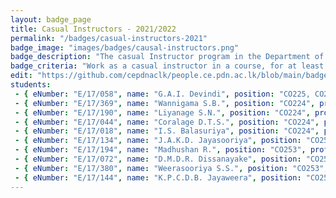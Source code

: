 ```yaml
---
layout: badge_page
title: Casual Instructors - 2021/2022
permalink: "/badges/casual-instructors-2021"
badge_image: "images/badges/causal-instructors.png"
badge_description: "The casual Instructor program in the Department of Computer Engineering provides undergraduate students with the opportunity to be an instructor/teaching assistant in the courses offered for their junior batches."
badge_criteria: "Work as a casual instructor in a course, for at least 10 or more hours"
edit: "https://github.com/cepdnaclk/people.ce.pdn.ac.lk/blob/main/badgescasual-instructors-2021"
students: 
 - { eNumber: "E/17/058", name: "G.A.I. Devindi", position: "CO225, CO253", profile_url: "/students/e17/058/", profile_image: "https://people.ce.pdn.ac.lk/images/students/e17/e17058.jpg", link: "#" }
 - { eNumber: "E/17/369", name: "Wannigama S.B.", position: "CO224", profile_url: "/students/e17/369/", profile_image: "https://people.ce.pdn.ac.lk/images/students/e17/e17369.jpg", link: "#" }
 - { eNumber: "E/17/190", name: "Liyanage S.N.", position: "CO224", profile_url: "/students/e17/190/", profile_image: "https://people.ce.pdn.ac.lk/images/students/e17/e17190.jpg", link: "#" }
 - { eNumber: "E/17/044", name: "Coralage D.T.S.", position: "CO224", profile_url: "/students/e17/044/", profile_image: "https://people.ce.pdn.ac.lk/images/students/e17/e17044.jpg", link: "#" }
 - { eNumber: "E/17/018", name: "I.S. Balasuriya", position: "CO224", profile_url: "/students/e17/018/", profile_image: "https://people.ce.pdn.ac.lk/images/students/e17/e17018.jpg", link: "#" }
 - { eNumber: "E/17/134", name: "J.A.K.D. Jayasooriya", position: "CO253", profile_url: "/students/e17/134/", profile_image: "https://people.ce.pdn.ac.lk/images/students/e17/e17134.jpg", link: "#" }
 - { eNumber: "E/17/194", name: "Madhushan R.", position: "CO253", profile_url: "/students/e17/194/", profile_image: "https://people.ce.pdn.ac.lk/images/students/e17/e17194.jpg", link: "#" }
 - { eNumber: "E/17/072", name: "D.M.D.R. Dissanayake", position: "CO253", profile_url: "/students/e17/072/", profile_image: "https://people.ce.pdn.ac.lk/images/students/e17/e17072.jpg", link: "#" }
 - { eNumber: "E/17/380", name: "Weerasooriya S.S.", position: "CO253", profile_url: "/students/e17/380/", profile_image: "https://people.ce.pdn.ac.lk/images/students/e17/e17380.jpg", link: "#" }
 - { eNumber: "E/17/144", name: "K.P.C.D.B. Jayaweera", position: "CO253", profile_url: "/students/e17/144/", profile_image: "https://people.ce.pdn.ac.lk/images/students/e17/e17144.jpg", link: "#" }
---
```

